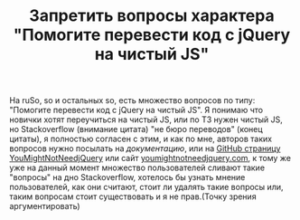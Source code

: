 ﻿---
title: "Запретить вопросы характера &quot;Помогите перевести код с jQuery на чистый JS&quot;"
se.owner.user_id: 474588
se.owner.display_name: "ΝNL993"
se.owner.link: "https://ru.meta.stackoverflow.com/users/474588/%ce%9dnl993"
se.link: "https://ru.meta.stackoverflow.com/questions/11970/%d0%97%d0%b0%d0%bf%d1%80%d0%b5%d1%82%d0%b8%d1%82%d1%8c-%d0%b2%d0%be%d0%bf%d1%80%d0%be%d1%81%d1%8b-%d1%85%d0%b0%d1%80%d0%b0%d0%ba%d1%82%d0%b5%d1%80%d0%b0-%d0%9f%d0%be%d0%bc%d0%be%d0%b3%d0%b8%d1%82%d0%b5-%d0%bf%d0%b5%d1%80%d0%b5%d0%b2%d0%b5%d1%81%d1%82%d0%b8-%d0%ba%d0%be%d0%b4-%d1%81-jquery-%d0%bd%d0%b0-%d1%87%d0%b8%d1%81%d1%82%d1%8b%d0%b9-js"
se.question_id: 11970
se.post_type: question
---
<p>На ruSo, so и остальных so, есть множество вопросов по типу: &quot;Помогите перевести код с jQuery на чистый JS&quot;. Я понимаю что новички хотят переучиться на чистый JS, или по ТЗ нужен чистый JS, но Stackoverflow (внимание цитата) &quot;не бюро переводов&quot; (конец цитаты), я полностью согласен с этим, и как по мне, авторов таких вопросов нужно посылать на <em>документацию</em>, или на <a href="https://github.com/HubSpot/YouMightNotNeedjQuery" rel="nofollow noreferrer">GitHub страницу YouMightNotNeedjQuery</a> или сайт <a href="https://youmightnotneedjquery.com/" rel="nofollow noreferrer">youmightnotneedjquery.com</a>, к тому же уже на данный момент множество пользователей сливают такие &quot;вопросы&quot; на дно Stackoverflow, хотелось бы узнать мнение пользователей, как они считают, стоит ли удалять такие вопросы или, таким вопросам стоит существовать и я не прав.(Точку зрения аргументировать)</p>
